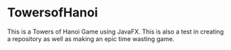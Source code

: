# TowersofHanoi
This is a Towers of Hanoi Game using JavaFX. This is also a test in creating a repository 
as well
as making an epic time wasting game.
